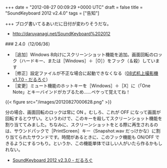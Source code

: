 
+++
date = "2012-08-27 00:09:29 +0000 UTC"
draft = false
title = "SoundKeyboard 2012 v2.4.0"
tags = ["告知"]

+++
ブログ書いてるあいだに日付が変わりそうだな。

<ul>
<li><a href="http://daruyanagi.net/SoundKeyboard%202012">http://daruyanagi.net/SoundKeyboard%202012</a></li>
</ul>
<div class="section">
    ### 2.4.0（12/06/36）
    
<ul>
<li>［追加］Windows 8向けにスクリーンショット機能を追加。画面回転のロック（ハードキー、または［Windows］＋［O］）をフック（＆殺）しています</li>
<li>［修正］設定ファイルが不正な場合に起動できなくなる（<a href="https://blog.daruyanagi.jp/entry/2012/08/26/235336">08式机上撮影機 v1.7.0 - だるろぐ</a>）</li>
<li>［変更］ミュート機能のホットキーを［Windows］＋［X］に（「One Note」とキーバインドがカブるため……ペケって覚えてね！</li>
</ul>

{{< figure src="/images/20120827000628.png"  >}}

分の場合、画面回転のロックは常に ON 。むしろ、これが OFF になって画面が回転するとウザい。というわけで、このキーを殺してスクリーンショット機能を割り当ててみました。ちなみに、スクリーンショットをとる際に再生されるのは、サウンドパックで［PrintScreen］キー（Snapshot.wav だっけかな）に割り当てられたサウンドです。時間があるときに、このフック機能も ON/OFF できるようにするつもり。というか、この機能単体でほしい人がいたら作るかもしれない。

<ul>
<li><a href="https://blog.daruyanagi.jp/entry/2012/06/18/201542">SoundKeyboard 2012 v2.3.0 - だるろぐ</a></li>
</ul>
</div>

